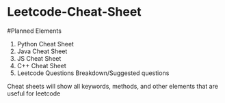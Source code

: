 # Leetcode-Cheat-Sheet

#Planned Elements

1. Python Cheat Sheet
2. Java Cheat Sheet
3. JS Cheat Sheet
4. C++ Cheat Sheet
5. Leetcode Questions Breakdown/Suggested questions


Cheat sheets will show all keywords, methods, and other elements that are useful for leetcode
